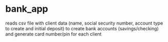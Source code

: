 # bank_app
reads csv file with client data (name, social security number, account type to create and initial deposit) to create bank accounts (savings/checking) and generate card number/pin for each client
